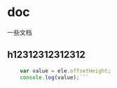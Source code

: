 # doc
一些文档
## h12312312312312
```javascript     var ele = document.getElementById('box');
    var value = ele.offsetHeight;
    console.log(value);```
